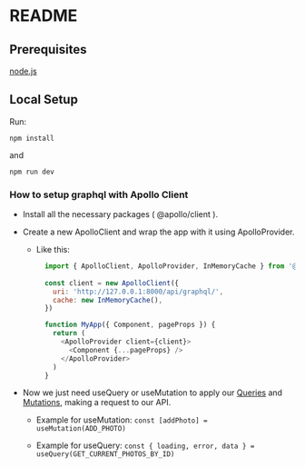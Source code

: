 # README

## Prerequisites

[node.js](https://nodejs.org/en/)

## Local Setup

Run:

```shell
npm install
```

and

```shell
npm run dev
```

### How to setup graphql with Apollo Client

- Install all the necessary packages ( @apollo/client ).

- Create a new ApolloClient and wrap the app with it using ApolloProvider.

  - Like this:

      ```javascript
        import { ApolloClient, ApolloProvider, InMemoryCache } from '@apollo/client'
        
        const client = new ApolloClient({
          uri: 'http://127.0.0.1:8000/api/graphql/',
          cache: new InMemoryCache(),
        })

        function MyApp({ Component, pageProps }) {
          return (
            <ApolloProvider client={client}>
              <Component {...pageProps} />
            </ApolloProvider>
          )
        }
      ```

- Now we just need useQuery or useMutation to apply our [Queries](https://www.apollographql.com/docs/react/data/queries) and [Mutations](https://www.apollographql.com/docs/react/data/mutations/), making a request to our API.

  - Example for useMutation: `const [addPhoto] = useMutation(ADD_PHOTO)`

  - Example for useQuery: `const { loading, error, data } = useQuery(GET_CURRENT_PHOTOS_BY_ID)`
